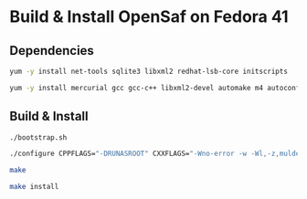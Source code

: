 # Build & Install OpenSaf on Fedora 41

## Dependencies
```sh
yum -y install net-tools sqlite3 libxml2 redhat-lsb-core initscripts

yum -y install mercurial gcc gcc-c++ libxml2-devel automake m4 autoconf libtool pkg-config make python-devel sqlite-devel
```


## Build & Install
```sh
./bootstrap.sh

./configure CPPFLAGS="-DRUNASROOT" CXXFLAGS="-Wno-error -w -Wl,-z,muldefs" CFLAGS="-Wno-error -Wl,-z,muldefs"

make

make install
```
